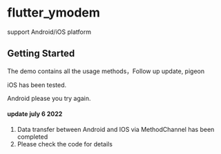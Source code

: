 # flutter_ymodem

support Android/iOS platform

## Getting Started


The demo contains all the usage methods，Follow up update, pigeon

iOS has been tested.

Android please you try again.


#### update july 6 2022

1. Data transfer between Android and IOS via MethodChannel has been completed
2. Please check the code for details
